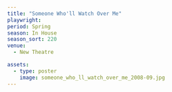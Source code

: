 ```yaml
---
title: "Someone Who'll Watch Over Me"
playwright:
period: Spring
season: In House
season_sort: 220
venue:
  - New Theatre

assets:
  - type: poster
    image: someone_who_ll_watch_over_me_2008-09.jpg
---
```


